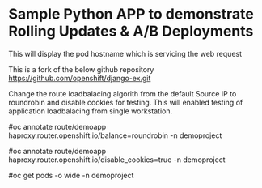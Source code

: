 # Sample Python APP to demonstrate Rolling Updates & A/B Deployments
This will display the pod hostname which is servicing the web request

This is a fork of the below github repository
https://github.com/openshift/django-ex.git


Change the route loadbalacing algorith from the default Source IP to roundrobin and disable cookies for testing.
This will enabled testing of application loadbalacing from single workstation.

#oc annotate route/demoapp haproxy.router.openshift.io/balance=roundrobin -n demoproject

#oc annotate route/demoapp haproxy.router.openshift.io/disable_cookies=true -n demoproject

#oc get pods -o wide -n demoproject
